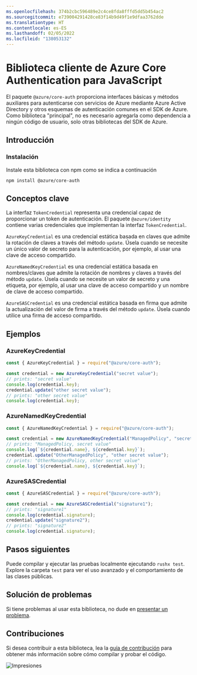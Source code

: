 ```yaml
---
ms.openlocfilehash: 374b2cbc596489e2c4ce8fda8fffd5dd5b454ac2
ms.sourcegitcommit: e739004291428ce83f14b9d49f1e9dfaa3762dde
ms.translationtype: HT
ms.contentlocale: es-ES
ms.lasthandoff: 02/05/2022
ms.locfileid: "138053132"
---
```

# <a name="azure-core-authentication-client-library-for-javascript"></a>Biblioteca cliente de Azure Core Authentication para JavaScript

El paquete `@azure/core-auth` proporciona interfaces básicas y métodos auxiliares para autenticarse con servicios de Azure mediante Azure Active Directory y otros esquemas de autenticación comunes en el SDK de Azure. Como biblioteca "principal", no es necesario agregarla como dependencia a ningún código de usuario, solo otras bibliotecas del SDK de Azure.

## <a name="getting-started"></a>Introducción

### <a name="installation"></a>Instalación

Instale esta biblioteca con npm como se indica a continuación

```
npm install @azure/core-auth
```

## <a name="key-concepts"></a>Conceptos clave

La interfaz `TokenCredential` representa una credencial capaz de proporcionar un token de autenticación. El paquete `@azure/identity` contiene varias credenciales que implementan la interfaz `TokenCredential`.

`AzureKeyCredential` es una credencial estática basada en claves que admite la rotación de claves a través del método `update`. Úsela cuando se necesite un único valor de secreto para la autenticación, por ejemplo, al usar una clave de acceso compartido.

`AzureNamedKeyCredential` es una credencial estática basada en nombres/claves que admite la rotación de nombres y claves a través del método `update`. Úsela cuando se necesite un valor de secreto y una etiqueta, por ejemplo, al usar una clave de acceso compartido y un nombre de clave de acceso compartido.

`AzureSASCredential` es una credencial estática basada en firma que admite la actualización del valor de firma a través del método `update`. Úsela cuando utilice una firma de acceso compartido.

## <a name="examples"></a>Ejemplos

### <a name="azurekeycredential"></a>AzureKeyCredential

```js
const { AzureKeyCredential } = require("@azure/core-auth");

const credential = new AzureKeyCredential("secret value");
// prints: "secret value"
console.log(credential.key);
credential.update("other secret value");
// prints: "other secret value"
console.log(credential.key);
```

### <a name="azurenamedkeycredential"></a>AzureNamedKeyCredential

```js
const { AzureNamedKeyCredential } = require("@azure/core-auth");

const credential = new AzureNamedKeyCredential("ManagedPolicy", "secret value");
// prints: "ManagedPolicy, secret value"
console.log(`${credential.name}, ${credential.key}`);
credential.update("OtherManagedPolicy", "other secret value");
// prints: "OtherManagedPolicy, other secret value"
console.log(`${credential.name}, ${credential.key}`);
```

### <a name="azuresascredential"></a>AzureSASCredential

```js
const { AzureSASCredential } = require("@azure/core-auth");

const credential = new AzureSASCredential("signature1");
// prints: "signature1"
console.log(credential.signature);
credential.update("signature2");
// prints: "signature2"
console.log(credential.signature);
```

## <a name="next-steps"></a>Pasos siguientes

Puede compilar y ejecutar las pruebas localmente ejecutando `rushx test`. Explore la carpeta `test` para ver el uso avanzado y el comportamiento de las clases públicas.

## <a name="troubleshooting"></a>Solución de problemas

Si tiene problemas al usar esta biblioteca, no dude en [presentar un problema](https://github.com/Azure/azure-sdk-for-js/issues/new).

## <a name="contributing"></a>Contribuciones

Si desea contribuir a esta biblioteca, lea la [guía de contribución](https://github.com/Azure/azure-sdk-for-js/blob/main/CONTRIBUTING.md) para obtener más información sobre cómo compilar y probar el código.

![Impresiones](https://azure-sdk-impressions.azurewebsites.net/api/impressions/azure-sdk-for-js%2Fsdk%2Fcore%2Fcore-auth%2FREADME.png)
